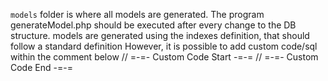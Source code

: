 `models` folder is where all models are generated.
The program generateModel.php should be executed after every change to the DB structure.
models are generated using the indexes definition, that should follow a standard definition
However, it is possible to add custom code/sql within the comment below
    // =-=- Custom Code Start -=-=
    // =-=- Custom Code End -=-=